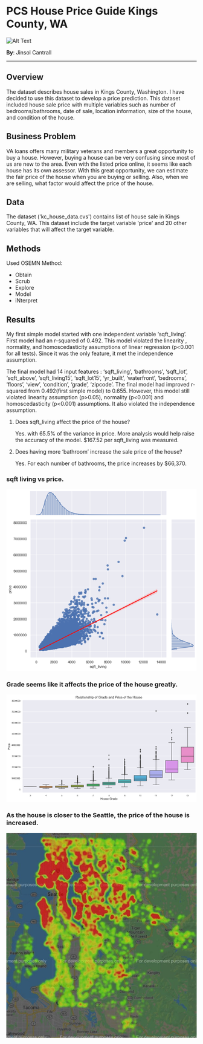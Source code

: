 # PCS House Price Guide Kings County, WA
![Alt Text](https://media.giphy.com/media/W1fFapmqgqEf8RJ9TQ/giphy.gif)

**By**: Jinsol Cantrall
****
## Overview
The dataset describes house sales in Kings County, Washington. I have decided to use this dataset to develop a price prediction. This dataset included house sale price with multiple variables such as number of bedrooms/bathrooms, date of sale, location information, size of the house, and condition of the house.

## Business Problem
VA loans offers many military veterans and members a great opportunity to buy a house. However, buying a house can be very confusing since most of us are new to the area. Even with the listed price online, it seems like each house has its own assessor. With this great opportunity, we can estimate the fair price of the house when you are buying or selling. Also, when we are selling, what factor would affect the price of the house.


## Data
The dataset ('kc_house_data.cvs') contains list of house sale in Kings County, WA. This dataset include the target variable 'price' and 20 other variables that will affect the target variable.

## Methods
Used OSEMN Method:

- Obtain
- Scrub
- Explore
- Model
- iNterpret

## Results
My first simple model started with one independent variable ‘sqft_living’. First model had an r-squared of 0.492. This model violated the linearity , normality, and homoscedasticity assumptions of linear regression (p<0.001 for all tests). Since it was the only feature, it met the independence assumption. 

The final model had 14 input features : ‘sqft_living’, ‘bathrooms’, ‘sqft_lot’, ‘sqft_above’, ‘sqft_living15’, ‘sqft_lot15’, ‘yr_built’, ‘waterfront’, ‘bedrooms’, ‘floors’, ‘view’, ‘condition’, ‘grade’, ‘zipcode’. The final model had improved r-squared from 0.492(first simple model) to 0.655. However, this model still violated linearity assumption (p>0.05), normality (p<0.001) and homoscedasticity (p<0.001) assumptions. It also violated the independence assumption.

1. Does sqft_living affect the price of the house? 

    Yes. with 65.5% of the variance in price. More analysis would help raise the accuracy of the model. $167.52 per sqft_living was measured. 


2. Does having more ‘bathroom’ increase the sale price of the house? 

    Yes. For each number of bathrooms, the price increases by $66,370.

  ###  sqft living vs price.

![graph1](./images/1.png)

### Grade seems like it affects the price of the house greatly.

![graph2](./images/2.png)

### As the house is closer to the Seattle, the price of the house is increased.

![graph3](./images/3.jpg)